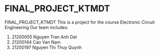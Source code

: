 # FINAL_PROJECT_KTMDT
FINAL_PROJECT_KTMDT
This is a project for the course Electronic Circuit Engineering
Our team includes:
1.	21200055	Nguyen Tran Anh Dat
2.	21200144	Cao Van Nam
3.	21200197	Nguyen Thi Thuy Quynh



